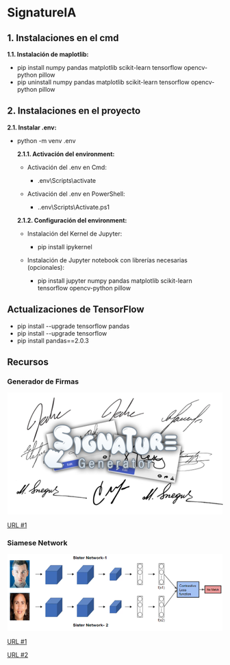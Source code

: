 # SignatureIA

## 1. Instalaciones en el cmd

**1.1. Instalación de maplotlib:**

- pip install numpy pandas matplotlib scikit-learn tensorflow opencv-python pillow
- pip uninstall numpy pandas matplotlib scikit-learn tensorflow opencv-python pillow

## 2. Instalaciones en el proyecto

**2.1. Instalar .env:**

- python -m venv .env

    **2.1.1. Activación del environment:**
    
    - Activación del .env en Cmd:
    
        - .env\Scripts\activate
        
    - Activación del .env en PowerShell:
    
        - .\.env\Scripts\Activate.ps1

    **2.1.2. Configuración del environment:**

    - Instalación del Kernel de Jupyter:
    
        - pip install ipykernel

    - Instalación de Jupyter notebook con librerías necesarias (opcionales):
    
        - pip install jupyter numpy pandas matplotlib scikit-learn tensorflow opencv-python pillow

## Actualizaciones de TensorFlow

- pip install --upgrade tensorflow pandas
- pip install --upgrade tensorflow
- pip install pandas==2.0.3

## Recursos

### Generador de Firmas

![Generador](1.png)

[URL #1](https://onlinesignatures.net/es)


### Siamese Network

![Siamese-Network](2.png)

[URL #1](https://builtin.com/machine-learning/siamese-network)

[URL #2](https://medium.com/@rinkinag24/a-comprehensive-guide-to-siamese-neural-networks-3358658c0513)